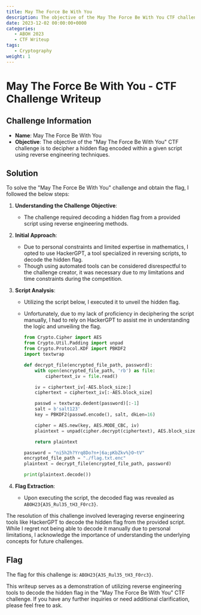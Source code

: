 ```yaml
---
title: May The Force Be With You
description: The objective of the May The Force Be With You CTF challenge is to decipher a hidden flag encoded within a given script using reverse engineering techniques.
date: 2023-12-02 00:00:00+0000
categories:
   - ABOH 2023
   - CTF Writeup
tags:
   - Cryptography
weight: 1     
---
```

# May The Force Be With You - CTF Challenge Writeup

## Challenge Information
- **Name**: May The Force Be With You
- **Objective**: The objective of the "May The Force Be With You" CTF challenge is to decipher a hidden flag encoded within a given script using reverse engineering techniques.

## Solution
To solve the "May The Force Be With You" challenge and obtain the flag, I followed the below steps:

1. **Understanding the Challenge Objective**:
   - The challenge required decoding a hidden flag from a provided script using reverse engineering methods.

2. **Initial Approach**:
   - Due to personal constraints and limited expertise in mathematics, I opted to use HackerGPT, a tool specialized in reversing scripts, to decode the hidden flag.
   - Though using automated tools can be considered disrespectful to the challenge creator, it was necessary due to my limitations and time constraints during the competition.

3. **Script Analysis**:
   - Utilizing the script below, I executed it to unveil the hidden flag.
   - Unfortunately, due to my lack of proficiency in deciphering the script manually, I had to rely on HackerGPT to assist me in understanding the logic and unveiling the flag.


      ```python
      from Crypto.Cipher import AES
      from Crypto.Util.Padding import unpad
      from Crypto.Protocol.KDF import PBKDF2
      import textwrap

      def decrypt_file(encrypted_file_path, password):
          with open(encrypted_file_path, 'rb') as file:
              ciphertext_iv = file.read()

          iv = ciphertext_iv[-AES.block_size:]
          ciphertext = ciphertext_iv[:-AES.block_size]

          passwd = textwrap.dedent(password)[:-1]
          salt = b'salt123'
          key = PBKDF2(passwd.encode(), salt, dkLen=16)

          cipher = AES.new(key, AES.MODE_CBC, iv)
          plaintext = unpad(cipher.decrypt(ciphertext), AES.block_size)

          return plaintext

      password = "ni5h2h?Yrq8Do?n+|6a;pKbZkv%}O~tV"
      encrypted_file_path = "./flag.txt.enc"
      plaintext = decrypt_file(encrypted_file_path, password)

      print(plaintext.decode())
      ```

4. **Flag Extraction**:
   - Upon executing the script, the decoded flag was revealed as `ABOH23{A3S_Rul35_tH3_F0rc3}`.

The resolution of this challenge involved leveraging reverse engineering tools like HackerGPT to decode the hidden flag from the provided script. While I regret not being able to decode it manually due to personal limitations, I acknowledge the importance of understanding the underlying concepts for future challenges.

## Flag
The flag for this challenge is: `ABOH23{A3S_Rul35_tH3_F0rc3}`.

This writeup serves as a demonstration of utilizing reverse engineering tools to decode the hidden flag in the "May The Force Be With You" CTF challenge. If you have any further inquiries or need additional clarification, please feel free to ask.
